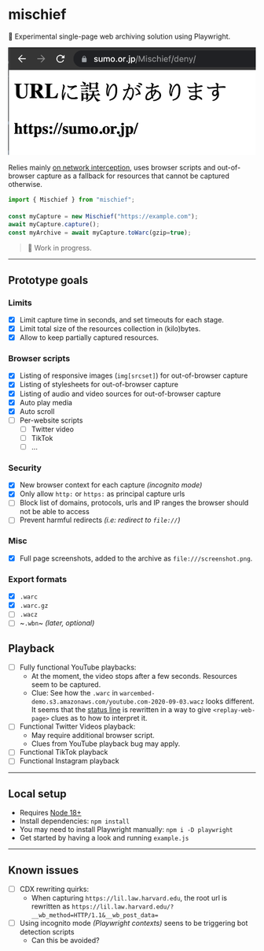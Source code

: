 # mischief
🥸 Experimental single-page web archiving solution using Playwright.

![](mischief.png)


Relies mainly [on network interception](https://playwright.dev/docs/network#network-events), uses browser scripts and out-of-browser capture as a fallback for resources that cannot be captured otherwise.

```javascript
import { Mischief } from "mischief";

const myCapture = new Mischief("https://example.com");
await myCapture.capture();
const myArchive = await myCapture.toWarc(gzip=true);
```

> 🚧 Work in progress.

---

## Prototype goals

### Limits
- [x] Limit capture time in seconds, and set timeouts for each stage.
- [x] Limit total size of the resources collection in (kilo)bytes.
- [x] Allow to keep partially captured resources.

### Browser scripts
- [x] Listing of responsive images (`img[srcset]`) for out-of-browser capture
- [x] Listing of stylesheets for out-of-browser capture
- [x] Listing of audio and video sources for out-of-browser capture
- [x] Auto play media
- [x] Auto scroll
- [ ] Per-website scripts
  - [ ] Twitter video
  - [ ] TikTok 
  - [ ] ...

### Security
- [x] New browser context for each capture _(incognito mode)_ 
- [x] Only allow `http:` or `https:` as principal capture urls
- [ ] Block list of domains, protocols, urls and IP ranges the browser should not be able to access
- [ ] Prevent harmful redirects _(i.e: redirect to `file://`)_

### Misc
- [x] Full page screenshots, added to the archive as `file:///screenshot.png`.

### Export formats
- [x] `.warc`
- [x] `.warc.gz`
- [ ] `.wacz`
- [ ] ~`.wbn`~ _(later, optional)_

## Playback
- [ ] Fully functional YouTube playbacks:
  - At the moment, the video stops after a few seconds. Resources seem to be captured.
  - Clue: See how the `.warc` in `warcembed-demo.s3.amazonaws.com/youtube.com-2020-09-03.wacz` looks different. It seems that the [status line](https://github.com/webrecorder/warcio.js/blob/32d62bf39cdbff0c68c523a192c793e33504101d/src/warcrecord.js#L27) is rewritten in a way to give `<replay-web-page>` clues as to how to interpret it.  
- [ ] Functional Twitter Videos playback:
  - May require additional browser script.
  - Clues from YouTube playback bug may apply.
- [ ] Functional TikTok playback
- [ ] Functional Instagram playback

---

## Local setup
- Requires [Node 18+](https://nodejs.org/en/)
- Install dependencies: `npm install`
- You may need to install Playwright manually: `npm i -D playwright`
- Get started by having a look and running `example.js`

---

## Known issues
- [ ] CDX rewriting quirks:
  - When capturing `https://lil.law.harvard.edu`, the root url is rewritten as `https://lil.law.harvard.edu/?__wb_method=HTTP/1.1&__wb_post_data=`
- [ ] Using incognito mode _(Playwright contexts)_ seens to be triggering bot detection scripts
  - Can this be avoided?

